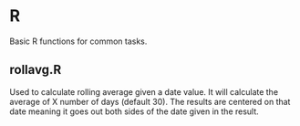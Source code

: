 # R

Basic R functions for common tasks.

## rollavg.R

Used to calculate rolling average given a date value. It will calculate the average of X number of days (default 30). The results are centered on that date meaning it goes out both sides of the date given in the result.

